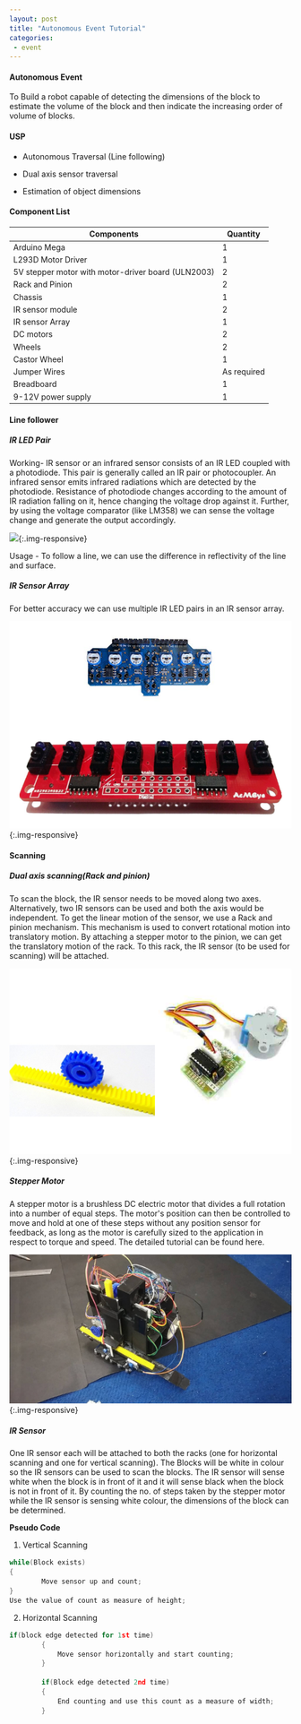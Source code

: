 ```yaml
---
layout: post
title: "Autonomous Event Tutorial"
categories:
 - event
---
```


#### Autonomous Event

To Build a robot capable of detecting the dimensions of the block to estimate the volume of the block and then indicate the increasing order of volume of blocks.

#### USP

* Autonomous Traversal (Line following)

* Dual axis sensor traversal 

* Estimation of object dimensions

#### Component List 

| Components | Quantity |
| --- | --- |
| Arduino Mega | 1 |
| L293D Motor Driver | 1 |
| 5V stepper motor with motor-driver board (ULN2003) | 2 |
| Rack and Pinion | 2 |
| Chassis | 1 |
| IR sensor module | 2 |
| IR sensor Array | 1 |
| DC motors | 2 |
| Wheels | 2 |
| Castor Wheel | 1 |
| Jumper Wires | As required |
| Breadboard | 1 |
| 9-12V power supply | 1 |

#### Line follower

##### IR LED Pair

Working- IR sensor or an infrared sensor consists of an IR LED coupled with a photodiode. This pair is generally called an IR pair or photocoupler. An infrared sensor emits infrared radiations which are detected by the photodiode. Resistance of photodiode changes according to the amount of IR radiation falling on it, hence changing the voltage drop against it. Further, by using the voltage comparator (like LM358) we can sense the voltage change and generate the output accordingly.

![](/img/tutorial/event/auto-event/tut1.png){:.img-responsive}

Usage - To follow a line, we can use the difference in reflectivity of the line and surface.

##### IR Sensor Array

For better accuracy we can use multiple IR LED pairs in an IR sensor array.

![](/img/tutorial/event/auto-event/cutut2.png){:.img-responsive}

#### Scanning

##### Dual axis scanning(Rack and pinion)

To scan the block, the IR sensor needs to be moved along two axes. Alternatively, two IR sensors can be used and both the axis would be independent. To get the linear motion of the sensor, we use a Rack and pinion mechanism. This mechanism is used to convert rotational motion into translatory motion. By attaching a stepper motor to the pinion, we can get the translatory motion of the rack. To this rack, the IR sensor (to be used for scanning) will be attached.

![](/img/tutorial/event/auto-event/cutut3.png){:.img-responsive}

##### Stepper Motor

A stepper motor is a brushless DC electric motor that divides a full rotation into a number of equal steps. The motor's position can then be controlled to move and hold at one of these steps without any position sensor for feedback, as long as the motor is carefully sized to the application in respect to torque and speed.
The detailed tutorial can be found here.

![](/img/tutorial/event/auto-event/cutut4.png){:.img-responsive}

##### IR Sensor

One IR sensor each will be attached to both the racks (one for horizontal scanning and one for vertical scanning). The Blocks will be white in colour so the IR sensors can be used to scan the blocks. The IR sensor will sense white when the block is in front of it and it will sense black when the block is not in front of it. By counting the no. of steps taken by the stepper motor while the IR sensor is sensing white colour, the dimensions of the block can be determined.

**Pseudo Code**
1. Vertical Scanning

```c
while(Block exists)
{
        Move sensor up and count;
}
Use the value of count as measure of height;
```

2. Horizontal Scanning

```c
if(block edge detected for 1st time)
        {
            Move sensor horizontally and start counting;
        }
            
        if(Block edge detected 2nd time)
        {
            End counting and use this count as a measure of width;
        }
```